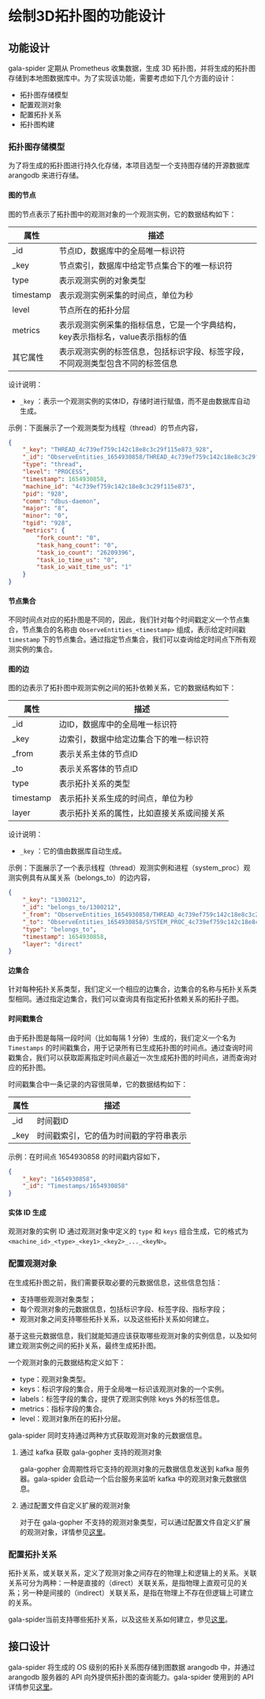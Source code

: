 # 绘制3D拓扑图的功能设计

## 功能设计

gala-spider 定期从 Prometheus 收集数据，生成 3D 拓扑图，并将生成的拓扑图存储到本地图数据库中。为了实现该功能，需要考虑如下几个方面的设计：

- 拓扑图存储模型
- 配置观测对象
- 配置拓扑关系
- 拓扑图构建

### 拓扑图存储模型

为了将生成的拓扑图进行持久化存储，本项目选型一个支持图存储的开源数据库 arangodb 来进行存储。

#### 图的节点

图的节点表示了拓扑图中的观测对象的一个观测实例，它的数据结构如下：

| 属性      | 描述                                                         |
| --------- | ------------------------------------------------------------ |
| _id       | 节点ID，数据库中的全局唯一标识符                             |
| _key      | 节点索引，数据库中给定节点集合下的唯一标识符                 |
| type      | 表示观测实例的对象类型                                       |
| timestamp | 表示观测实例采集的时间点，单位为秒                           |
| level     | 节点所在的拓扑分层                                           |
| metrics   | 表示观测实例采集的指标信息，它是一个字典结构，key表示指标名，value表示指标的值 |
| 其它属性  | 表示观测实例的标签信息，包括标识字段、标签字段，不同观测类型包含不同的标签信息 |

设计说明：

- `_key` ：表示一个观测实例的实体ID，存储时进行赋值，而不是由数据库自动生成。



示例：下面展示了一个观测类型为线程（thread）的节点内容，

```json
{
    "_key": "THREAD_4c739ef759c142c18e8c3c29f115e873_928",
    "_id": "ObserveEntities_1654930858/THREAD_4c739ef759c142c18e8c3c29f115e873_928",
    "type": "thread",
    "level": "PROCESS",
    "timestamp": 1654930858,
    "machine_id": "4c739ef759c142c18e8c3c29f115e873",
    "pid": "928",
    "comm": "dbus-daemon",
    "major": "8",
    "minor": "0",
    "tgid": "928",
    "metrics": {
    	"fork_count": "0",
    	"task_hang_count": "0",
    	"task_io_count": "26209396",
    	"task_io_time_us": "0",
    	"task_io_wait_time_us": "1"
    }
}
```

#### 节点集合

不同时间点对应的拓扑图是不同的，因此，我们针对每个时间戳定义一个节点集合，节点集合的名称由 `ObserveEntities_<timestamp>` 组成，表示给定时间戳 `timestamp` 下的节点集合。通过指定节点集合，我们可以查询给定时间点下所有观测实例的集合。

#### 图的边

图的边表示了拓扑图中观测实例之间的拓扑依赖关系，它的数据结构如下：

| 属性      | 描述                                       |
| --------- | ------------------------------------------ |
| _id       | 边ID，数据库中的全局唯一标识符             |
| _key      | 边索引，数据中给定边集合下的唯一标识符     |
| _from     | 表示关系主体的节点ID                       |
| _to       | 表示关系客体的节点ID                       |
| type      | 表示拓扑关系的类型                         |
| timestamp | 表示拓扑关系生成的时间点，单位为秒         |
| layer     | 表示拓扑关系的属性，比如直接关系或间接关系 |

设计说明：

- `_key` ：它的值由数据库自动生成。



示例：下面展示了一个表示线程（thread）观测实例和进程（system_proc）观测实例具有从属关系（belongs_to）的边内容，

```json
{
    "_key": "1300212",
    "_id": "belongs_to/1300212",
    "_from": "ObserveEntities_1654930858/THREAD_4c739ef759c142c18e8c3c29f115e873_1687278",
    "_to": "ObserveEntities_1654930858/SYSTEM_PROC_4c739ef759c142c18e8c3c29f115e873_1687219",
    "type": "belongs_to",
    "timestamp": 1654930858,
    "layer": "direct"
}
```

#### 边集合

针对每种拓扑关系类型，我们定义一个相应的边集合，边集合的名称与拓扑关系类型相同。通过指定边集合，我们可以查询具有指定拓扑依赖关系的拓扑子图。

#### 时间戳集合

由于拓扑图是每隔一段时间（比如每隔 1 分钟）生成的，我们定义一个名为 `Timestamps` 的时间戳集合，用于记录所有已生成拓扑图的时间点。通过查询时间戳集合，我们可以获取距离指定时间点最近一次生成拓扑图的时间点，进而查询对应的拓扑图。

时间戳集合中一条记录的内容很简单，它的数据结构如下：

| 属性 | 描述                                   |
| ---- | -------------------------------------- |
| _id  | 时间戳ID                               |
| _key | 时间戳索引，它的值为时间戳的字符串表示 |

示例：在时间点 1654930858 的时间戳内容如下，

```json
{
    "_key": "1654930858",
    "_id": "Timestamps/1654930858"
}
```

#### 实体 ID 生成

观测对象的实例 ID 通过观测对象中定义的 `type` 和 `keys` 组合生成，它的格式为 `<machine_id>_<type>_<key1>_<key2>_..._<keyN>`。

### 配置观测对象

在生成拓扑图之前，我们需要获取必要的元数据信息，这些信息包括：

- 支持哪些观测对象类型；
- 每个观测对象的元数据信息，包括标识字段、标签字段、指标字段；
- 观测对象之间支持哪些拓扑关系，以及这些拓扑关系如何建立。

基于这些元数据信息，我们就能知道应该获取哪些观测对象的实例信息，以及如何建立观测实例之间的拓扑关系，最终生成拓扑图。



一个观测对象的元数据结构定义如下：

- type：观测对象类型。
- keys：标识字段的集合，用于全局唯一标识该观测对象的一个实例。
- labels：标签字段的集合，提供了观测实例除 keys 外的标签信息。
- metrics：指标字段的集合。
- level：观测对象所在的拓扑分层。



gala-spider 同时支持通过两种方式获取观测对象的元数据信息。

1. 通过 kafka 获取 gala-gopher 支持的观测对象

   gala-gopher 会周期性将它支持的观测对象的元数据信息发送到 kafka 服务器。gala-spider 会启动一个后台服务来监听 kafka 中的观测对象元数据信息。

2. 通过配置文件自定义扩展的观测对象

   对于在 gala-gopher 不支持的观测对象类型，可以通过配置文件自定义扩展的观测对象，详情参见[这里](./how_to_add_new_observe_object.md)。




### 配置拓扑关系

拓扑关系，或关联关系，定义了观测对象之间存在的物理上和逻辑上的关系。关联关系可分为两种：一种是直接的（direct）关联关系，是指物理上直观可见的关系；另一种是间接的（indirect）关联关系，是指在物理上不存在但逻辑上可建立的关系。

gala-spider当前支持哪些拓扑关系，以及这些关系如何建立，参见[这里](./how_to_add_new_observe_object.md)。



## 接口设计

gala-spider 将生成的 OS 级别的拓扑关系图存储到图数据 arangodb 中，并通过 arangodb 服务器的 API 向外提供拓扑图的查询能力。gala-spider 使用到的 API 详情参见[这里](../../guide/zh-CN/api/3d-topo-graph.md)。
